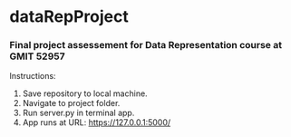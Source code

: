# dataRepProject

### Final project assessement for Data Representation course at GMIT 52957

Instructions:

1. Save repository to local machine.
2. Navigate to project folder.
3. Run server.py in terminal app.
4. App runs at URL:  https://127.0.0.1:5000/
